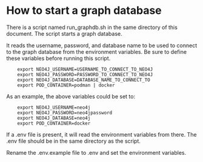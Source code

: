 # How to start a graph database

There is a script named run_graphdb.sh in the same directory of this document.
The script starts a graph database.

It reads the username, password, and database name to be used to connect to the graph database
from the environment variables. Be sure to define these variables before running this script.

```   
    export NEO4J_USERNAME=USERNAME_TO_CONNECT_TO_NEO4J
    export NEO4J_PASSWORD=PASSWORD_TO_CONNECT_TO_NEO4J
    export NEO4J_DATABASE=DATABASE_NAME_TO_CONNECT_TO
    export POD_CONTAINER=podman | docker
```

As an example, the above variables could be set to:

```   
    export NEO4J_USERNAME=neo4j
    export NEO4J_PASSWORD=neo4jpassword
    export NEO4J_DATABASE=neo4j
    export POD_CONTAINER=docker
```

If a .env file is present, it will read the environment variables from there.
The .env file should be in the same directory as the script.

Rename the .env.example file to .env and set the environment variables.